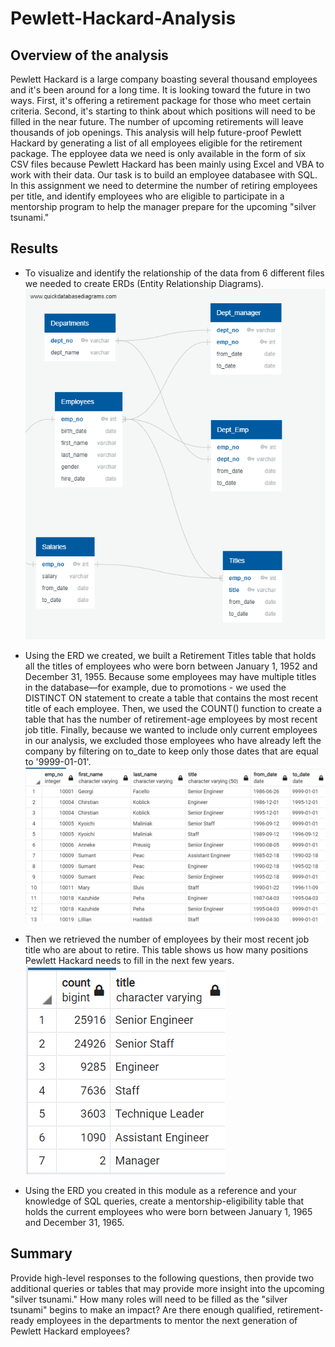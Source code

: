 # Pewlett-Hackard-Analysis

## Overview of the analysis
Pewlett Hackard is a large company boasting several thousand employees and it's been around for a long time.
It is looking toward the future in two ways.  First, it's offering a retirement package for those who meet certain criteria.
Second, it's starting to think about which positions will need to be filled in the  near future. 
The number of upcoming retirements will leave thousands of job openings.
This analysis will help future-proof Pewlett Hackard by generating a list of all employees eligible for the retirement package.
The epployee data we need is only available in the form of six CSV files because Pewlett Hackard has been mainly using Excel and VBA to work with their data.
Our task is to build an employee databasee with SQL.
In this assignment we need to determine the number of retiring employees per title, and identify employees who are eligible to participate in a mentorship
program to help the manager prepare for the upcoming "silver tsunami."  

## Results
- To visualize and identify the relationship of the data from 6 different files we needed to create ERDs (Entity Relationship Diagrams).
![pic](https://github.com/ElenaMasarsky/Pewlett-Hackard-Analysis/blob/main/Resources/EmployeeDB.png)  

- Using the ERD we created, we built a Retirement Titles table that holds all the titles of employees who were born between January 1, 1952 and December 31, 1955.
Because some employees may have multiple titles in the database—for example, due to promotions - we used the DISTINCT ON statement to create a table that contains the most recent title of each employee.
Then, we used the COUNT() function to create a table that has the number of retirement-age employees by most recent job title.
Finally, because we wanted to include only current employees in our analysis, we excluded those employees who have already left the company by filtering on to_date to keep only those dates that are equal to '9999-01-01'.  
![pic](https://github.com/ElenaMasarsky/Pewlett-Hackard-Analysis/blob/main/Resources/Retirement%20Titles%20table.png)  

- Then we retrieved the number of employees by their most recent job title who are about to retire. This table shows us how many positions Pewlett Hackard needs to fill in the next few years.  
![pic](https://github.com/ElenaMasarsky/Pewlett-Hackard-Analysis/blob/main/Resources/retiring_titles.png)  

- Using the ERD you created in this module as a reference and your knowledge of SQL queries, create a mentorship-eligibility table that holds the current employees who were born between January 1, 1965 and December 31, 1965.




## Summary
Provide high-level responses to the following questions, then provide two additional queries or tables that may provide more insight into the upcoming "silver tsunami."
How many roles will need to be filled as the "silver tsunami" begins to make an impact?
Are there enough qualified, retirement-ready employees in the departments to mentor the next generation of Pewlett Hackard employees?

